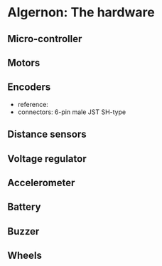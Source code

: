 # Algernon: The hardware

## Micro-controller

## Motors

## Encoders

- reference:
- connectors: 6-pin male JST SH-type

## Distance sensors

## Voltage regulator

## Accelerometer

## Battery

## Buzzer

## Wheels
